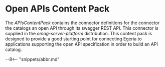 <!-- SPDX-License-Identifier: CC-BY-4.0 -->
<!-- Copyright Contributors to the Egeria project. -->

# Open APIs Content Pack

The *APIsContentPack* contains the connector definitions for the connector the catalogs an open API through its swagger REST API.  This connector is supplied in the *omag-server-platform* distribution. This content pack is designed to provide a good starting point for connecting Egeria to applications supporting the open API specification in order to build an API catalog.


--8<-- "snippets/abbr.md"